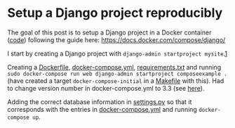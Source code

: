 # Setup a Django project reproducibly

The goal of this post is to setup a Django project in a Docker container ([code](../python/django/1/)) following the guide here: https://docs.docker.com/compose/django/

I start by creating a Django project with `django-admin startproject mysite`.[1]

Creating a [Dockerfile](../python/django/1/Dockerfile), [docker-compose.yml](../python/django/1/docker-compose.yml), [requirements.txt](../python/django/1/requirements.txt) and running `sudo docker-compose run web django-admin startproject composeexample .` (have created a target `docker-compose-initial` in a [Makefile](../python/django/1/Makefile) with this). Had to change version number in docker-compose.yml to 3.3 (see [here](9.md)).

Adding the correct database information in [settings.py](../python/django/1/mysite/settings.py) so that it corresponds with the entries in [docker-compose.yml](../python/django/1/docker-compose.yml) and running `docker-compose up`.

[1]: https://docs.djangoproject.com/en/3.1/intro/tutorial01/
